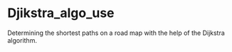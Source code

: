 # Djikstra_algo_use
Determining the shortest paths on a road map with the help of the Dijkstra algorithm.
